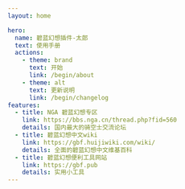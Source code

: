 ```yaml
---
layout: home

hero:
  name: 碧蓝幻想插件-太郎
  text: 使用手册
  actions:
    - theme: brand
      text: 开始
      link: /begin/about
    - theme: alt
      text: 更新说明
      link: /begin/changelog
features:
  - title: NGA 碧蓝幻想专区
    link: https://bbs.nga.cn/thread.php?fid=560
    details: 国内最大的骑空士交流论坛
  - title: 碧蓝幻想中文wiki
    link: https://gbf.huijiwiki.com/wiki/
    details: 全面的碧蓝幻想中文维基百科
  - title: 碧蓝幻想便利工具网站
    link: https://gbf.pub
    details: 实用小工具
---
```

